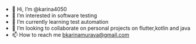 - 👋 Hi, I’m @karina4050
- 👀 I’m interested in software testing
- 🌱 I’m currently learning test automation 
- 💞️ I’m looking to collaborate on personal projects on flutter,kotlin and java
- 📫 How to reach me bkarinamuraya@gmail.com

<!---
karina4050/karina4050 is a ✨ special ✨ repository because its `README.md` (this file) appears on your GitHub profile.
You can click the Preview link to take a look at your changes.
--->
